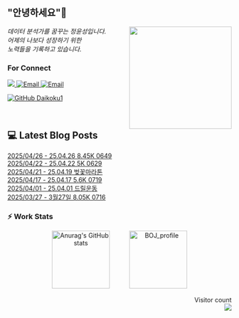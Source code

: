 
<h2> "안녕하세요"👋 </h2>
<img align='right' src="https://user-images.githubusercontent.com/50973778/144942576-b2f10b31-e628-43e4-b7da-3cc2144a5b73.gif" width="230">
<p><em> 데이터 분석가를 꿈꾸는 정윤성입니다.</br> 어제의 나보다 성장하기 위한 </br> 노력들을 기록하고 있습니다.</em></p>

### For Connect
<a href="https://blog.naver.com/jjys9047" target="_blank"><img src="https://img.shields.io/badge/-BLOG-brightgreen?style=flat-square&logo=Bloglovin&logoColor=white">
<a href="https://mail.google.com/mail/?view=cm&amp;fs=1&amp;to=jys9047@gmail.com" target="_blank"><img src="https://img.shields.io/badge/-Gmail-c14438?style=flat-square&logo=Gmail&logoColor=white" alt="Email">
<a href="mailto:jjys9047@naver.com" target="_blank"><img src="https://img.shields.io/badge/-Naver-brightgreen?style=flat-square&logo=Naver&logoColor=white" alt="Email">

[![GitHub Daikoku1](https://img.shields.io/github/followers/Daikoku1?label=follow&style=social)](https://github.com/Daikoku1)

</br>

## 💻 Latest Blog Posts
[2025/04/26 - 25.04.26 8.45K 0649](https://blog.naver.com/jjys9047/223847138852?fromRss=true&trackingCode=rss) <br>
[2025/04/22 - 25.04.22 5K 0629](https://blog.naver.com/jjys9047/223843103791?fromRss=true&trackingCode=rss) <br>
[2025/04/21 - 25.04.19 벚꽃마라톤](https://blog.naver.com/jjys9047/223841970665?fromRss=true&trackingCode=rss) <br>
[2025/04/17 - 25.04.17 5.6K 0719](https://blog.naver.com/jjys9047/223838052296?fromRss=true&trackingCode=rss) <br>
[2025/04/01 - 25.04.01 드릴운동](https://blog.naver.com/jjys9047/223818196794?fromRss=true&trackingCode=rss) <br>
[2025/03/27 - 3월27일 8.05K 0716](https://blog.naver.com/jjys9047/223812248996?fromRss=true&trackingCode=rss) <br>


### ⚡ Work Stats
<p align = 'center'>
  <img src="https://github-readme-stats.vercel.app/api?username=Daikoku1&show_icons=true&theme=midnight-purple" alt="Anurag's GitHub stats" height="130" hspace="20"/>
  <img src="http://mazassumnida.wtf/api/v2/generate_badge?boj=jys9047" alt="BOJ_profile" height="130" hspace="20"/>
</p>

<p align="right"> 
  Visitor count<br>
  <img src="https://profile-counter.glitch.me/Daikoku1/count.svg" />
</p>
